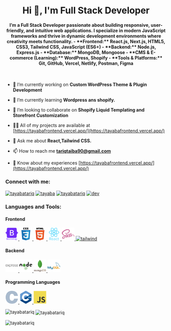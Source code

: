 <h1 align="center">Hi 👋, I'm Full Stack Developer</h1>
<h4 align="center">I’m a Full Stack Developer passionate about building responsive, user-friendly, and intuitive web applications. I specialize in modern JavaScript frameworks and thrive in dynamic development environments where creativity meets functionality. - **Frontend:** React.js, Next.js, HTML5, CSS3, Tailwind CSS, JavaScript (ES6+) - **Backend:** Node.js, Express.js - **Database:** MongoDB, Mongoose - **CMS & E-commerce (Learning):** WordPress, Shopify - **Tools & Platforms:** Git, GitHub, Vercel, Netlify, Postman, Figma</h4>

<p align="left"> <a href="https://twitter.com/" target="blank"><img src="https://img.shields.io/twitter/follow/?logo=twitter&style=for-the-badge" alt="" /></a> </p>

- 🔭 I’m currently working on **Custom WordPress Theme & Plugin Development**

- 🌱 I’m currently learning **Wordpress ans shopify.**

- 👯 I’m looking to collaborate on **Shopify Liquid Templating and Storefront Customization**

- 👨‍💻 All of my projects are available at [https://tayabafrontend.vercel.app/](https://tayabafrontend.vercel.app/)

- 💬 Ask me about **React,Tailwind CSS.**

- 📫 How to reach me **tariqtaiba90@gmail.com**

- 📄 Know about my experiences [https://tayabafrontend.vercel.app/](https://tayabafrontend.vercel.app/)

<h3 align="left">Connect with me:</h3>
<p align="left">
<a href="https://linkedin.com/in/tayabatariq" target="blank"><img align="center" src="https://raw.githubusercontent.com/rahuldkjain/github-profile-readme-generator/master/src/images/icons/Social/linked-in-alt.svg" alt="tayabatariq" height="30" width="40" /></a>
<a href="https://fb.com/tayaba" target="blank"><img align="center" src="https://raw.githubusercontent.com/rahuldkjain/github-profile-readme-generator/master/src/images/icons/Social/facebook.svg" alt="tayaba" height="30" width="40" /></a>
<a href="https://instagram.com/tayabatariq" target="blank"><img align="center" src="https://raw.githubusercontent.com/rahuldkjain/github-profile-readme-generator/master/src/images/icons/Social/instagram.svg" alt="tayabatariq" height="30" width="40" /></a>
<a href="https://www.youtube.com/c/dev" target="blank"><img align="center" src="https://raw.githubusercontent.com/rahuldkjain/github-profile-readme-generator/master/src/images/icons/Social/youtube.svg" alt="dev" height="30" width="40" /></a>
</p>

<h3 align="left">Languages and Tools:</h3>

<!-- 🧑‍🎨 Frontend -->
<h4 align="left">Frontend</h4>
<p align="left">
  <a href="https://getbootstrap.com" target="_blank" rel="noreferrer">
    <img src="https://raw.githubusercontent.com/devicons/devicon/master/icons/bootstrap/bootstrap-plain-wordmark.svg" alt="bootstrap" width="40" height="40"/>
  </a>
  <a href="https://www.w3schools.com/css/" target="_blank" rel="noreferrer">
    <img src="https://raw.githubusercontent.com/devicons/devicon/master/icons/css3/css3-original-wordmark.svg" alt="css3" width="40" height="40"/>
  </a>
  <a href="https://www.w3.org/html/" target="_blank" rel="noreferrer">
    <img src="https://raw.githubusercontent.com/devicons/devicon/master/icons/html5/html5-original-wordmark.svg" alt="html5" width="40" height="40"/>
  </a>
  <a href="https://reactjs.org/" target="_blank" rel="noreferrer">
    <img src="https://raw.githubusercontent.com/devicons/devicon/master/icons/react/react-original-wordmark.svg" alt="react" width="40" height="40"/>
  </a>
  <a href="https://sass-lang.com" target="_blank" rel="noreferrer">
    <img src="https://raw.githubusercontent.com/devicons/devicon/master/icons/sass/sass-original.svg" alt="sass" width="40" height="40"/>
  </a>
  <a href="https://tailwindcss.com/" target="_blank" rel="noreferrer">
    <img src="https://www.vectorlogo.zone/logos/tailwindcss/tailwindcss-icon.svg" alt="tailwind" width="40" height="40"/>
  </a>
</p>

<!-- 🔧 Backend -->
<h4 align="left">Backend</h4>
<p align="left">
  <a href="https://expressjs.com" target="_blank" rel="noreferrer">
    <img src="https://raw.githubusercontent.com/devicons/devicon/master/icons/express/express-original-wordmark.svg" alt="express" width="40" height="40"/>
  </a>
  <a href="https://nodejs.org" target="_blank" rel="noreferrer">
    <img src="https://raw.githubusercontent.com/devicons/devicon/master/icons/nodejs/nodejs-original-wordmark.svg" alt="nodejs" width="40" height="40"/>
  </a>
  <a href="https://www.mongodb.com/" target="_blank" rel="noreferrer">
    <img src="https://raw.githubusercontent.com/devicons/devicon/master/icons/mongodb/mongodb-original-wordmark.svg" alt="mongodb" width="40" height="40"/>
  </a>
  <a href="https://www.mysql.com/" target="_blank" rel="noreferrer">
    <img src="https://raw.githubusercontent.com/devicons/devicon/master/icons/mysql/mysql-original-wordmark.svg" alt="mysql" width="40" height="40"/>
  </a>
</p>

<!-- 💻 Programming Languages -->
<h4 align="left">Programming Languages</h4>
<p align="left">
  <a href="https://www.cprogramming.com/" target="_blank" rel="noreferrer">
    <img src="https://raw.githubusercontent.com/devicons/devicon/master/icons/c/c-original.svg" alt="c" width="40" height="40"/>
  </a>
  <a href="https://www.w3schools.com/cpp/" target="_blank" rel="noreferrer">
    <img src="https://raw.githubusercontent.com/devicons/devicon/master/icons/cplusplus/cplusplus-original.svg" alt="cplusplus" width="40" height="40"/>
  </a>
  <a href="https://developer.mozilla.org/en-US/docs/Web/JavaScript" target="_blank" rel="noreferrer">
    <img src="https://raw.githubusercontent.com/devicons/devicon/master/icons/javascript/javascript-original.svg" alt="javascript" width="40" height="40"/>
  </a>
</p>


<p><img align="left" src="https://github-readme-stats.vercel.app/api/top-langs?username=tayabatariq&show_icons=true&locale=en&layout=compact" alt="tayabatariq" /></p>

<p>&nbsp;<img align="center" src="https://github-readme-stats.vercel.app/api?username=tayabatariq&show_icons=true&locale=en" alt="tayabatariq" /></p>

<p><img align="center" src="https://github-readme-streak-stats.herokuapp.com/?user=tayabatariq&" alt="tayabatariq" /></p>
